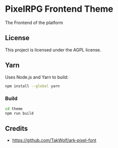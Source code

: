 # PixelRPG Frontend Theme

The Frontend of the platform

## License

This project is licensed under the AGPL license.

## Yarn

Uses Node.js and Yarn to build:

```bash
npm install --global yarn
```

### Build

```bash
cd theme
npm run build
```

## Credits
 * https://github.com/TakWolf/ark-pixel-font